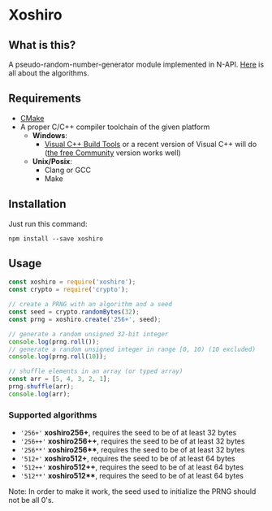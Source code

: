 # Xoshiro

## What is this?

A pseudo-random-number-generator module implemented in N-API. [Here](http://prng.di.unimi.it/) is all about the algorithms.

## Requirements

- [CMake](http://www.cmake.org/download/)
- A proper C/C++ compiler toolchain of the given platform
    - **Windows**:
        - [Visual C++ Build Tools](https://visualstudio.microsoft.com/visual-cpp-build-tools/)
        or a recent version of Visual C++ will do ([the free Community](https://www.visualstudio.com/products/visual-studio-community-vs) version works well)
    - **Unix/Posix**:
        - Clang or GCC
        - Make

## Installation

Just run this command:

```shell script
npm install --save xoshiro
```

## Usage

```javascript
const xoshiro = require('xoshiro');
const crypto = require('crypto');

// create a PRNG with an algorithm and a seed
const seed = crypto.randomBytes(32);
const prng = xoshiro.create('256+', seed);

// generate a random unsigned 32-bit integer
console.log(prng.roll());
// generate a random unsigned integer in range [0, 10) (10 excluded)
console.log(prng.roll(10));

// shuffle elements in an array (or typed array)
const arr = [5, 4, 3, 2, 1];
prng.shuffle(arr);
console.log(arr);
```

### Supported algorithms

- `'256+'` __xoshiro256+__, requires the seed to be of at least 32 bytes
- `'256++'` __xoshiro256++__, requires the seed to be of at least 32 bytes
- `'256**'` __xoshiro256**__, requires the seed to be of at least 32 bytes
- `'512+'` __xoshiro512+__, requires the seed to be of at least 64 bytes
- `'512++'` __xoshiro512++__, requires the seed to be of at least 64 bytes
- `'512**'` __xoshiro512**__, requires the seed to be of at least 64 bytes

Note: In order to make it work, the seed used to initialize the PRNG should not be all 0's.
